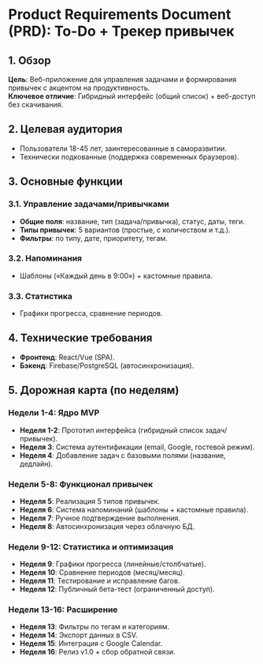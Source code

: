 # Product Requirements Document (PRD): To-Do + Трекер привычек  

## 1. Обзор  
**Цель**: Веб-приложение для управления задачами и формирования привычек с акцентом на продуктивность.  
**Ключевое отличие**: Гибридный интерфейс (общий список) + веб-доступ без скачивания.  

## 2. Целевая аудитория  
- Пользователи 18-45 лет, заинтересованные в саморазвитии.  
- Технически подкованные (поддержка современных браузеров).  

## 3. Основные функции  
### 3.1. Управление задачами/привычками  
- **Общие поля**: название, тип (задача/привычка), статус, даты, теги.  
- **Типы привычек**: 5 вариантов (простые, с количеством и т.д.).  
- **Фильтры**: по типу, дате, приоритету, тегам.  

### 3.2. Напоминания  
- Шаблоны («Каждый день в 9:00») + кастомные правила.  

### 3.3. Статистика  
- Графики прогресса, сравнение периодов.  

## 4. Технические требования  
- **Фронтенд**: React/Vue (SPA).  
- **Бэкенд**: Firebase/PostgreSQL (автосинхронизация).   

## 5. Дорожная карта (по неделям)  
### Недели 1-4: Ядро MVP  
- **Неделя 1-2**: Прототип интерфейса (гибридный список задач/привычек).  
- **Неделя 3**: Система аутентификации (email, Google, гостевой режим).  
- **Неделя 4**: Добавление задач с базовыми полями (название, дедлайн).  

### Недели 5-8: Функционал привычек  
- **Неделя 5**: Реализация 5 типов привычек.  
- **Неделя 6**: Система напоминаний (шаблоны + кастомные правила).  
- **Неделя 7**: Ручное подтверждение выполнения.  
- **Неделя 8**: Автосинхронизация через облачную БД.  

### Недели 9-12: Статистика и оптимизация  
- **Неделя 9**: Графики прогресса (линейные/столбчатые).  
- **Неделя 10**: Сравнение периодов (месяц/месяц).  
- **Неделя 11**: Тестирование и исправление багов.  
- **Неделя 12**: Публичный бета-тест (ограниченный доступ).  

### Недели 13-16: Расширение  
- **Неделя 13**: Фильтры по тегам и категориям.  
- **Неделя 14**: Экспорт данных в CSV.  
- **Неделя 15**: Интеграция с Google Calendar.  
- **Неделя 16**: Релиз v1.0 + сбор обратной связи.   
